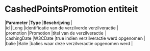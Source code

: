 ---
---

# CashedPointsPromotion entiteit

|**Parameter** |**Type** |**Beschrijving** |  
 |id |Long |identificatie van de verzilverde verzilveractie |  
 |promotion |Promotion |titel van de verzilveractie |  
 |cashingDate |W3CDate |true indien verzilveractie werd opgenomen |  
 |balie |Balie |balies waar deze verzilveractie opgenomen werd |